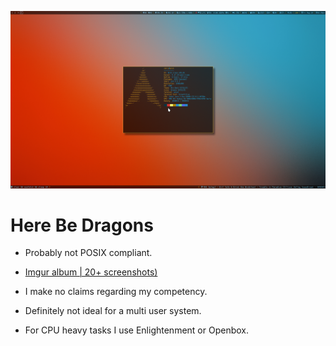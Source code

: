 ![dotfiles](dotfiles_screenshot.png "i3wm screenshot")

# Here Be Dragons

- Probably not POSIX compliant.

- [Imgur album | 20+ screenshots)](https://imgur.com/a/VXpYHBM)

- I make no claims regarding my competency.

- Definitely not ideal for a multi user system.

- For CPU heavy tasks I use Enlightenment or Openbox.


